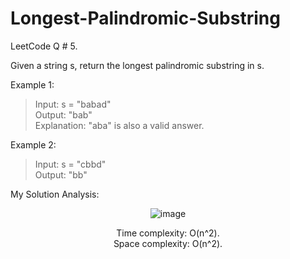 # Longest-Palindromic-Substring

LeetCode Q # 5.

Given a string s, return the longest palindromic substring in s.

Example 1:

>Input: s = "babad"</br>
>Output: "bab"</br>
>Explanation: "aba" is also a valid answer.</br>

Example 2:

>Input: s = "cbbd"</br>
>Output: "bb"

My Solution Analysis:

<div align = "center">

  ![image](https://github.com/xo-azeem/Longest-Palindromic-Substring-LeetCode/assets/171427226/fa7dc7c4-5a8e-4f67-85d6-adb8df9a9ac0)

  Time complexity: O(n^2).</br>Space complexity: O(n^2).
</div>
